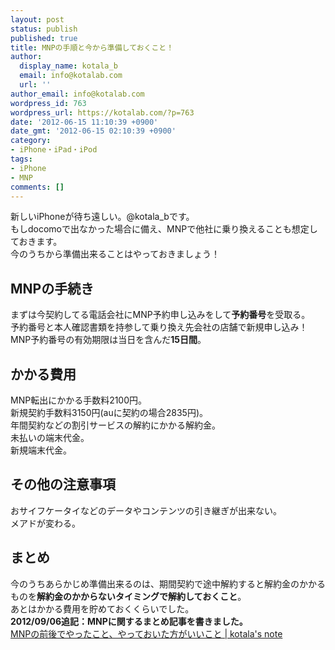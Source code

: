 ```yaml
---
layout: post
status: publish
published: true
title: MNPの手順と今から準備しておくこと！
author:
  display_name: kotala_b
  email: info@kotalab.com
  url: ''
author_email: info@kotalab.com
wordpress_id: 763
wordpress_url: https://kotalab.com/?p=763
date: '2012-06-15 11:10:39 +0900'
date_gmt: '2012-06-15 02:10:39 +0900'
category:
- iPhone・iPad・iPod
tags:
- iPhone
- MNP
comments: []
---
```

<p>新しいiPhoneが待ち遠しい。@kotala_bです。<br />
もしdocomoで出なかった場合に備え、MNPで他社に乗り換えることも想定しておきます。<br />
今のうちから準備出来ることはやっておきましょう！<br />
<!--more--></p>
<h2>MNPの手続き</h2>
<p>まずは今契約してる電話会社にMNP予約申し込みをして<strong>予約番号</strong>を受取る。<br />
予約番号と本人確認書類を持参して乗り換え先会社の店舗で新規申し込み！<br />
MNP予約番号の有効期限は当日を含んだ<strong>15日間</strong>。</p>
<h2>かかる費用</h2>
<p>MNP転出にかかる手数料2100円。<br />
新規契約手数料3150円(auに契約の場合2835円)。<br />
年間契約などの割引サービスの解約にかかる解約金。<br />
未払いの端末代金。<br />
新規端末代金。</p>
<h2>その他の注意事項</h2>
<p>おサイフケータイなどのデータやコンテンツの引き継ぎが出来ない。<br />
メアドが変わる。</p>
<h2>まとめ</h2>
<p>今のうちあらかじめ準備出来るのは、期間契約で途中解約すると解約金のかかるものを<strong>解約金のかからないタイミングで解約しておくこと</strong>。<br />
あとはかかる費用を貯めておくくらいでした。<br />
<strong>2012/09/06追記：MNPに関するまとめ記事を書きました。</strong><br />
<a href="https://kotalab.com/mnp-todobetter" target="_blank">MNPの前後でやったこと、やっておいた方がいいこと | kotala's note</a></p>
